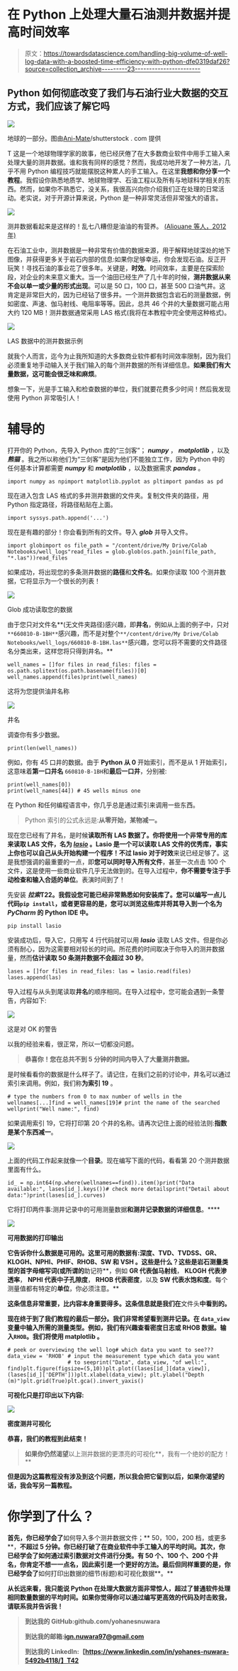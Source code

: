 # 在 Python 上处理大量石油测井数据并提高时间效率

> 原文：<https://towardsdatascience.com/handling-big-volume-of-well-log-data-with-a-boosted-time-efficiency-with-python-dfe0319daf26?source=collection_archive---------23----------------------->

## Python 如何彻底改变了我们与石油行业大数据的交互方式，我们应该了解它吗

![](img/2cd7547e03e317128ca67ac7f929414c.png)

地球的一部分。图由[Ani-Mate](https://www.shutterstock.com/g/Ani-Mate/video)/shutterstock . com 提供

T 这是一个地球物理学家的故事，他已经厌倦了在大多数商业软件中用手工输入来处理大量的测井数据。谁和我有同样的感觉？然而，我成功地开发了一种方法，几乎不用 Python 编程技巧就能摆脱这种累人的手工输入。在这里**我想和你分享一个教程**。我假设你熟悉地质学、地球物理学、石油工程以及所有与地球科学相关的东西。然而，如果你不熟悉它，没关系，我很高兴向你介绍我们正在处理的日常活动。老实说，对于开源计算来说，Python 是一种非常灵活但非常强大的语言。

![](img/5eb27109aceb5b28aa52476026cffd7a.png)

测井数据看起来是这样的！乱七八糟但是油油的有营养。 [(Aliouane 等人，2012 年)](https://www.intechopen.com/books/fractal-analysis-and-chaos-in-geosciences/well-logs-data-processing-using-the-fractal-analysis-and-neural-network)

在石油工业中，测井数据是一种非常有价值的数据来源，用于解释地球深处的地下图像，并获得更多关于岩石内部的信息:如果你足够幸运，你会发现石油。反正开玩笑！寻找石油的事业花了很多年。关键是，**时效**。时间效率，主要是在探索阶段，对企业的未来意义重大。当一个油田已经生产了几十年的时候，**测井数据从来不会以单一或少量的形式出现**。可以是 50 口，100 口，甚至 500 口油气井。这肯定是非常巨大的，因为已经钻了很多井。一个测井数据包含岩石的测量数据，例如密度、声速、伽马射线、电阻率等等。因此，总共 46 个井的大量数据可能占用大约 120 MB！测井数据通常采用 LAS 格式(我将在本教程中完全使用这种格式)。

![](img/1163a6e244d6e4ad510a7947077e8d2c.png)

LAS 数据中的测井数据示例

就我个人而言，迄今为止我所知道的大多数商业软件都有时间效率限制，因为我们必须重复地手动输入关于我们输入的每个测井数据的所有详细信息。**如果我们有大量数据，这可能会很乏味和麻烦**。

想象一下，光是手工输入和检查数据的单位，我们就要花费多少时间！然后我发现使用 Python 非常吸引人！

# 辅导的

打开你的 Python，先导入 Python 库的“三剑客”； ***numpy*** ， ***matplotlib*** ，以及 ***熊猫*** 。我之所以称他们为“三剑客”是因为他们不能独立工作，因为 Python 中的任何基本计算都需要 ***numpy*** 和 ***matplotlib*** ，以及数据需求 ***pandas*** 。

```
import numpy as npimport matplotlib.pyplot as pltimport pandas as pd
```

现在进入包含 LAS 格式的多井测井数据的文件夹。复制文件夹的路径，用 Python 指定路径，将路径粘贴在上面。

```
import syssys.path.append('...')
```

现在是有趣的部分！你会看到所有的文件。导入 ***glob*** 并导入文件。

```
import globimport os file_path = "/content/drive/My Drive/Colab Notebooks/well_logs"read_files = glob.glob(os.path.join(file_path, "*.las"))read_files
```

如果成功，将出现您的多条测井数据的**路径**和**文件名**。如果你读取 100 个测井数据，它将显示为一个很长的列表！

![](img/d4bca6b0cc9ed573c4a6f27e2396a27c.png)

Glob 成功读取您的数据

由于您只对文件名**(无文件夹路径)感兴趣，即**井名**，例如从上面的例子中，只对`**660810-B-1BH**`感兴趣，而不是对整个`**/content/drive/My Drive/Colab Notebooks/well_logs/660810-B-1BH.las**`感兴趣，您可以将不需要的文件路径名分类出来，这样您将只得到井名。**

```
well_names = []for files in read_files: files = os.path.splitext(os.path.basename(files))[0] well_names.append(files)print(well_names)
```

这将为您提供油井名称

![](img/9cd075a5cc6fba9eb7a19f81c1456b96.png)

井名

调查你有多少数据。

```
print(len(well_names))
```

例如，你有 45 口井的数据。由于 **Python 从 0** 开始索引，而不是从 1 开始索引，这意味着**第一口井名** `660810-B-1BH`和**最后一口井**，分别被:

```
print(well_names[0])
print(well_names[44]) # 45 wells minus one
```

在 Python 和任何编程语言中，你几乎总是通过索引来调用一些东西。

> Python 索引的公式永远是:**从零开始，某物减一。**

现在您已经有了井名，是时候**读取所有 LAS 数据了。**你将使用一个非常专用的库来读取 LAS 文件，名为 [***lasio***](https://github.com/kinverarity1/lasio) 。Lasio 是一个可以读取 LAS 文件的优秀库，事实上你也可以自己从头开始构建一个程序！不过 lasio 对于**时效**来说已经足够了。这是我想强调的最重要的一点，即**您可以同时导入所有文件**，甚至一次点击 100 个文件，这是使用一些商业软件几乎无法做到的。在导入过程中，**你不需要专注于手动检查和输入合适的单位**。表演时间到了！

先安装 ***拉索*T22。我假设您可能已经非常熟悉如何安装库了。您可以编写一点儿代码`pip install`，或者更容易的是，您可以浏览这些库并将其导入到一个名为 ***PyCharm*** 的 Python IDE 中。**

```
pip install lasio
```

安装成功后，导入它，只用写 4 行代码就可以用 ***lasio*** 读取 LAS 文件。但是你必须有耐心，因为这需要相对较长的时间。所花费的时间取决于你导入的测井数据量，然而**估计读取 50 条测井数据不会超过 30 秒**。

```
lases = []for files in read_files: las = lasio.read(files) lases.append(las)
```

导入过程与从头到尾读取**井名**的顺序相同。在导入过程中，您可能会遇到一条警告，内容如下:

![](img/3ecefed69a6f17088d256ff68b9c28cb.png)

这是对 OK 的警告

以我的经验来看，很正常，所以一切都没问题。

> **恭喜你！您在总共不到 5 分钟的时间内导入了大量测井数据。**

是时候看看你的数据是什么样子了。请记住，在我们之前的讨论中，井名可以通过索引来调用。例如，我们称**为索引 19** 。

```
# type the numbers from 0 to max number of wells in the wellnames[...]find = well_names[19]# print the name of the searched wellprint("Well name:", find)
```

如果调用索引 19，它将打印第 20 个井的名称。请再次记住上面的经验法则:**指数是某个东西减一**。

![](img/eeb8d97f8f3e197220db885cf876e749.png)

上面的代码工作起来就像一个**目录**。现在编写下面的代码，看看第 20 个测井数据里面有什么。

```
id_ = np.int64(np.where(wellnames==find)).item()print("Data available:", lases[id_].keys())# check more detailsprint("Detail about data:")print(lases[id_].curves)
```

它将打印两件事:测井记录中的可用测量数据**和测井记录数据的详细信息**。****

**![](img/dd263d379f51668451b12ded9896ca4d.png)**

**可用数据的打印输出**

**它告诉你什么数据是可用的。这里可用的数据有:**深度、TVD、TVDSS、GR、KLOGH、NPHI、PHIF、RHOB、SW 和 VSH** 。这些是什么？这些是岩石测量类型的首字母缩写词(或所谓的**助记符**，例如 **GR 代表伽马射线**， **KLOGH 代表渗透率**， **NPHI 代表中子孔隙度**， **RHOB 代表密度**，以及 **SW 代表水饱和度**。每个测量值都有特定的**单位**，你必须注意。**

**这条信息非常重要，比内容本身重要得多。这条信息就是我们在**文件头**中看到的。**

**现在终于到了我们教程的最后一部分。我们非常希望看到测井记录。**在** `data_view` **变量**中输入所需的测量类型。例如，我们有兴趣查看密度日志或 RHOB 数据。输入`RHOB`。我们将使用 **matplotlib** 。**

```
# peek or overviewing the well log# which data you want to see??? data_view = 'RHOB' # input the measurement type which data you want 
                   # to seeprint("Data", data_view, "of well:", find)plt.figure(figsize=(5,10))plt.plot((lases[id_][data_view]), (lases[id_]['DEPTH']))plt.xlabel(data_view); plt.ylabel("Depth (m)")plt.grid(True)plt.gca().invert_yaxis()
```

**可视化只是打印出以下内容:**

**![](img/69a8651145744df4aaa8825707e3c593.png)**

**密度测井可视化**

****恭喜，我们的教程到此结束！****

> **如果你仍然渴望**以上测井数据的更漂亮的可视化**，我有一个绝妙的配方！**

**但是因为这篇教程没有涉及到这个问题，所以我会把它留到以后，如果你渴望的话，我会写另一篇教程。**

# **你学到了什么？**

**首先，你已经学会了**如何导入多个测井数据文件；** 50，100，200 档，或更多**，**不超过 5 分钟。你已经打破了在商业软件中手工输入的平均时间。其次，你已经学会了如何通过索引数据对文件进行分类。有 50 个、100 个、200 个井名，你肯定不想一一点名，因此索引是一个更好的方法。最后但同样重要的是，你已经学会了**如何打印出数据的细节(标题)和可视化数据**。**

**从长远来看，我只能说 **Python 在处理大数据方面非常惊人**，超过了普通软件处理相同数量数据的平均时间。如果你觉得你可以通过编写更高效的代码及时击败我，请联系我并告诉我！**

> **到达我的 GitHub:github.com/yohanesnuwara**
> 
> **到达我的邮箱:ign.nuwara97@gmail.com**
> 
> **到达我的 LinkedIn:【https://www.linkedin.com/in/yohanes-nuwara-5492b4118/】T42**